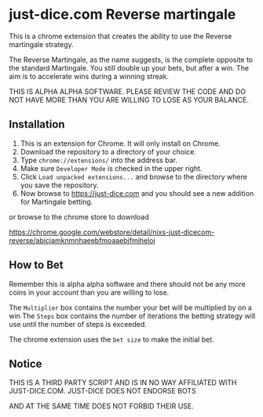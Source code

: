 just-dice.com Reverse martingale 
========================

This is a chrome extension that creates the ability to use the Reverse martingale strategy.

The Reverse Martingale, as the name suggests, is the complete opposite to the standard Martingale. You still double up your bets, but after a win. The aim is to accelerate wins during a winning streak.

THIS IS ALPHA ALPHA SOFTWARE. PLEASE REVIEW THE CODE AND DO NOT HAVE MORE THAN YOU ARE WILLING TO LOSE AS YOUR BALANCE.

Installation
------------

1. This is an extension for Chrome. It will only install on Chrome.
2. Download the repository to a directory of your choice.
2. Type `chrome://extensions/` into the address bar.
3. Make sure `Developer Mode` is checked in the upper right.
4. Click `Load unpacked extensions...` and browse to the directory where you save the repository.
5. Now browse to https://just-dice.com and you should see a new addition for Martingale betting.

or browse to the chrome store to download

https://chrome.google.com/webstore/detail/nixs-just-dicecom-reverse/abicjamknmnhaeebfmoaaebjfmiheloj


How to Bet
----------
Remember this is alpha alpha software and there should not be any more coins in your account than you are willing to lose.

The `Multiplier` box contains the number your bet will be multiplied by on a win
The `Steps` box contains the number of iterations the betting strategy will use until the number of steps is exceeded.

The chrome extension uses the `bet size` to make the initial bet.

Notice
------

THIS IS A THIRD PARTY SCRIPT AND IS IN NO WAY AFFILIATED WITH JUST-DICE.COM. JUST-DICE DOES NOT ENDORSE BOTS

AND AT THE SAME TIME DOES NOT FORBID THEIR USE.



